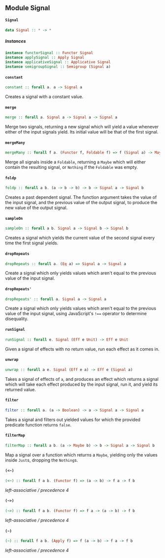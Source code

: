## Module Signal

#### `Signal`

``` purescript
data Signal :: * -> *
```

##### Instances
``` purescript
instance functorSignal :: Functor Signal
instance applySignal :: Apply Signal
instance applicativeSignal :: Applicative Signal
instance semigroupSignal :: Semigroup (Signal a)
```

#### `constant`

``` purescript
constant :: forall a. a -> Signal a
```

Creates a signal with a constant value.

#### `merge`

``` purescript
merge :: forall a. Signal a -> Signal a -> Signal a
```

Merge two signals, returning a new signal which will yield a value
whenever either of the input signals yield. Its initial value will be
that of the first signal.

#### `mergeMany`

``` purescript
mergeMany :: forall f a. (Functor f, Foldable f) => f (Signal a) -> Maybe (Signal a)
```

Merge all signals inside a `Foldable`, returning a `Maybe` which will
either contain the resulting signal, or `Nothing` if the `Foldable`
was empty.

#### `foldp`

``` purescript
foldp :: forall a b. (a -> b -> b) -> b -> Signal a -> Signal b
```

Creates a past dependent signal. The function argument takes the value of
the input signal, and the previous value of the output signal, to produce
the new value of the output signal.

#### `sampleOn`

``` purescript
sampleOn :: forall a b. Signal a -> Signal b -> Signal b
```

Creates a signal which yields the current value of the second signal every
time the first signal yields.

#### `dropRepeats`

``` purescript
dropRepeats :: forall a. (Eq a) => Signal a -> Signal a
```

Create a signal which only yields values which aren't equal to the previous
value of the input signal.

#### `dropRepeats'`

``` purescript
dropRepeats' :: forall a. Signal a -> Signal a
```

Create a signal which only yields values which aren't equal to the previous
value of the input signal, using JavaScript's `!==` operator to determine
disequality.

#### `runSignal`

``` purescript
runSignal :: forall e. Signal (Eff e Unit) -> Eff e Unit
```

Given a signal of effects with no return value, run each effect as it
comes in.

#### `unwrap`

``` purescript
unwrap :: forall a e. Signal (Eff e a) -> Eff e (Signal a)
```

Takes a signal of effects of `a`, and produces an effect which returns a
signal which will take each effect produced by the input signal, run it,
and yield its returned value.

#### `filter`

``` purescript
filter :: forall a. (a -> Boolean) -> a -> Signal a -> Signal a
```

Takes a signal and filters out yielded values for which the provided
predicate function returns `false`.

#### `filterMap`

``` purescript
filterMap :: forall a b. (a -> Maybe b) -> b -> Signal a -> Signal b
```

Map a signal over a function which returns a `Maybe`, yielding only the
values inside `Just`s, dropping the `Nothing`s.

#### `(<~)`

``` purescript
(<~) :: forall f a b. (Functor f) => (a -> b) -> f a -> f b
```

_left-associative / precedence 4_

#### `(~>)`

``` purescript
(~>) :: forall f a b. (Functor f) => f a -> (a -> b) -> f b
```

_left-associative / precedence 4_

#### `(~)`

``` purescript
(~) :: forall f a b. (Apply f) => f (a -> b) -> f a -> f b
```

_left-associative / precedence 4_


